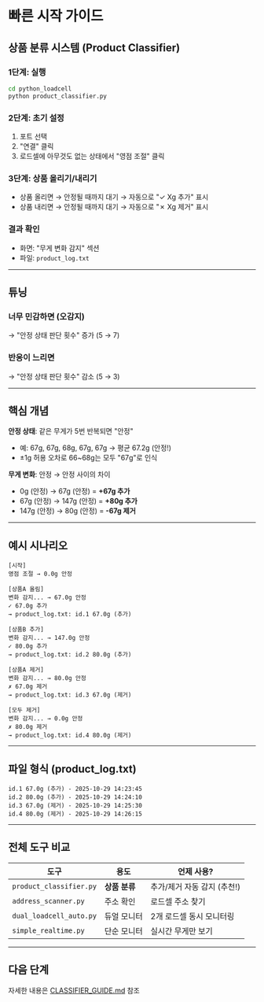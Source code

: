 # 빠른 시작 가이드

## 상품 분류 시스템 (Product Classifier)

### 1단계: 실행
```bash
cd python_loadcell
python product_classifier.py
```

### 2단계: 초기 설정
1. 포트 선택
2. "연결" 클릭
3. 로드셀에 아무것도 없는 상태에서 "영점 조절" 클릭

### 3단계: 상품 올리기/내리기
- 상품 올리면 → 안정될 때까지 대기 → 자동으로 "✓ Xg 추가" 표시
- 상품 내리면 → 안정될 때까지 대기 → 자동으로 "✗ Xg 제거" 표시

### 결과 확인
- 화면: "무게 변화 감지" 섹션
- 파일: `product_log.txt`

---

## 튜닝

### 너무 민감하면 (오감지)
→ "안정 상태 판단 횟수" 증가 (5 → 7)

### 반응이 느리면
→ "안정 상태 판단 횟수" 감소 (5 → 3)

---

## 핵심 개념

**안정 상태**: 같은 무게가 5번 반복되면 "안정"
- 예: 67g, 67g, 68g, 67g, 67g → 평균 67.2g (안정!)
- ±1g 허용 오차로 66~68g는 모두 "67g"로 인식

**무게 변화**: 안정 → 안정 사이의 차이
- 0g (안정) → 67g (안정) = **+67g 추가**
- 67g (안정) → 147g (안정) = **+80g 추가**
- 147g (안정) → 80g (안정) = **-67g 제거**

---

## 예시 시나리오

```
[시작]
영점 조절 → 0.0g 안정

[상품A 올림]
변화 감지... → 67.0g 안정
✓ 67.0g 추가
→ product_log.txt: id.1 67.0g (추가)

[상품B 추가]
변화 감지... → 147.0g 안정
✓ 80.0g 추가
→ product_log.txt: id.2 80.0g (추가)

[상품A 제거]
변화 감지... → 80.0g 안정
✗ 67.0g 제거
→ product_log.txt: id.3 67.0g (제거)

[모두 제거]
변화 감지... → 0.0g 안정
✗ 80.0g 제거
→ product_log.txt: id.4 80.0g (제거)
```

---

## 파일 형식 (product_log.txt)

```
id.1 67.0g (추가) - 2025-10-29 14:23:45
id.2 80.0g (추가) - 2025-10-29 14:24:10
id.3 67.0g (제거) - 2025-10-29 14:25:30
id.4 80.0g (제거) - 2025-10-29 14:26:15
```

---

## 전체 도구 비교

| 도구 | 용도 | 언제 사용? |
|------|------|-----------|
| `product_classifier.py` | **상품 분류** | 추가/제거 자동 감지 (추천!) |
| `address_scanner.py` | 주소 확인 | 로드셀 주소 찾기 |
| `dual_loadcell_auto.py` | 듀얼 모니터 | 2개 로드셀 동시 모니터링 |
| `simple_realtime.py` | 단순 모니터 | 실시간 무게만 보기 |

---

## 다음 단계

자세한 내용은 [CLASSIFIER_GUIDE.md](CLASSIFIER_GUIDE.md) 참조
